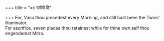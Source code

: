 +++
title = "०४ उषौषो हि"

+++
For, Vasu thou precedest every Morning, and still hast been the Twins' illuminator.  
     For sacrifice, seven places thou retainest while for thine own self thou engenderest Mitra.